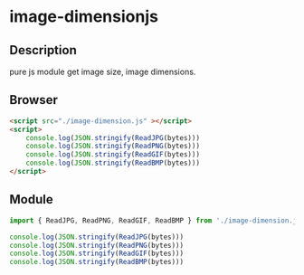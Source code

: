 # image-dimensionjs
## Description  
pure js module get image size, image dimensions.

## Browser
```html
<script src="./image-dimension.js" ></script>
<script>
    console.log(JSON.stringify(ReadJPG(bytes)))
    console.log(JSON.stringify(ReadPNG(bytes)))
    console.log(JSON.stringify(ReadGIF(bytes)))
    console.log(JSON.stringify(ReadBMP(bytes)))
</script> 
```

## Module
```js
import { ReadJPG, ReadPNG, ReadGIF, ReadBMP } from './image-dimension.js'

console.log(JSON.stringify(ReadJPG(bytes)))
console.log(JSON.stringify(ReadPNG(bytes)))
console.log(JSON.stringify(ReadGIF(bytes)))
console.log(JSON.stringify(ReadBMP(bytes)))
```

